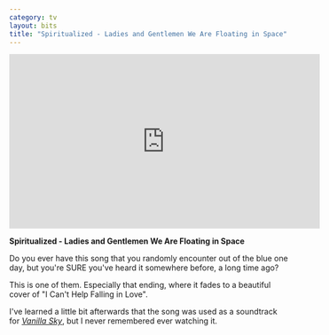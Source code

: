 ```yaml
---
category: tv
layout: bits
title: "Spiritualized - Ladies and Gentlemen We Are Floating in Space"
---
```


<iframe width="560" height="315" src="https://www.youtube-nocookie.com/embed/p47V3w4m1yg" frameborder="0" allowfullscreen></iframe>

**Spiritualized - Ladies and Gentlemen We Are Floating in Space**

Do you ever have this song that you randomly encounter out of the blue one day, but you're SURE you've heard it somewhere before, a long time ago?

This is one of them. Especially that ending, where it fades to a beautiful cover of "I Can't Help Falling in Love".

I've learned a little bit afterwards that the song was used as a soundtrack for [*Vanilla Sky*](https://en.wikipedia.org/wiki/Vanilla_Sky), but I never remembered ever watching it.
